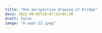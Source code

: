```yaml
---
title: "One perspective drawing of bridge"
date: 2022-09-05T10:07:43+05:30
draft: false
image: "4-sept-22.jpeg"
---
```

